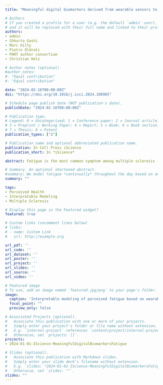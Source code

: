 ```yaml
---
title: "Meaningful digital biomarkers derived from wearable sensors to predict daily fatigue in multiple sclerosis patients and healthy controls"

# Authors
# If you created a profile for a user (e.g. the default `admin` user), write the username (folder name) here 
# and it will be replaced with their full name and linked to their profile.
authors:
- admin
- Shkurta Gashi
- Marc Hilty
- Pietro Oldrati
- PHRT author consortium
- Christian Holz

# Author notes (optional)
#author_notes:
#- "Equal contribution"
#- "Equal contribution"

date: "2024-02-16T00:00:00Z"
doi: "https://doi.org/10.1016/j.isci.2024.108965"

# Schedule page publish date (NOT publication's date).
publishDate: "2024-02-16T00:00:00Z"

# Publication type.
# Legend: 0 = Uncategorized; 1 = Conference paper; 2 = Journal article;
# 3 = Preprint / Working Paper; 4 = Report; 5 = Book; 6 = Book section;
# 7 = Thesis; 8 = Patent
publication_types: ["2"]

# Publication name and optional abbreviated publication name.
publication: In Cell Press iScience
publication_short: In *iScience*

abstract: Fatigue is the most common symptom among multiple sclerosis (MS) patients and severely affects the quality of life. We investigate how perceived fatigue can be predicted using biomarkers collected from an arm-worn wearable sensor for MS patients (n = 51) and a healthy control group (n = 23) at an unprecedented time resolution of more than five times per day. On average, during our two-week study, participants reported their level of fatigue 51 times totaling more than 3,700 data points. Using interpretable generalized additive models, we find that increased physical activity, heart rate, sympathetic activity, and parasympathetic activity while awake and asleep relate to perceived fatigue throughout the day—partly affected by dysfunction of the ANS. We believe our analysis opens up new research opportunities for fine-grained modeling of perceived fatigue based on passively collected physiological signals using wearables—for MS patients and healthy controls alike.

# Summary. An optional shortened abstract.
#summary: We model fatigue *continually* throughout the day based on an arm-worn wearable. Using Generalized Additive Models, we find that increased physical activity, heart rate, sympathetic activity, and parasympathetic activity relate to perceived fatigue. We find that the Autonomic Nervous System (ANS) crucially affects the perception of fatigue and its predictability.
summary: ""

tags:
- Perceived Health
- Interpretable Modeling
- Multiple Sclerosis

# Display this page in the Featured widget?
featured: true

# Custom links (uncomment lines below)
# links:
# - name: Custom Link
#   url: http://example.org

url_pdf: ''
url_code: ''
url_dataset: ''
url_poster: ''
url_project: ''
url_slides: ''
url_source: ''
url_video: ''

# Featured image
# To use, add an image named `featured.jpg/png` to your page's folder. 
image:
  caption: 'Interpretable modeling of perceived fatigue based on wearable sensor data continually throughout the day.'
  focal_point: ""
  preview_only: false

# Associated Projects (optional).
#   Associate this publication with one or more of your projects.
#   Simply enter your project's folder or file name without extension.
#   E.g. `internal-project` references `content/project/internal-project/index.md`.
#   Otherwise, set `projects: []`.
projects:
- 2024-01-01-IScience-MeaningfulDigitalBiomarkersFatigue

# Slides (optional).
#   Associate this publication with Markdown slides.
#   Simply enter your slide deck's filename without extension.
#   E.g. `slides: "2024-01-01-IScience-MeaningfulDigitalBiomarkersFatigue"` references `content/slides/2024-01-01-IScience-MeaningfulDigitalBiomarkersFatigue/index.md`.
#   Otherwise, set `slides: ""`.
slides: ""
---
```

